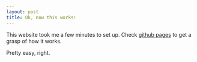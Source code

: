 ```yaml
---
layout: post
title: Ok, now this works!
---
```


This website took me a few minutes to set up. Check [github pages](https://pages.github.com/) to get a grasp of how it works.

Pretty easy, right.